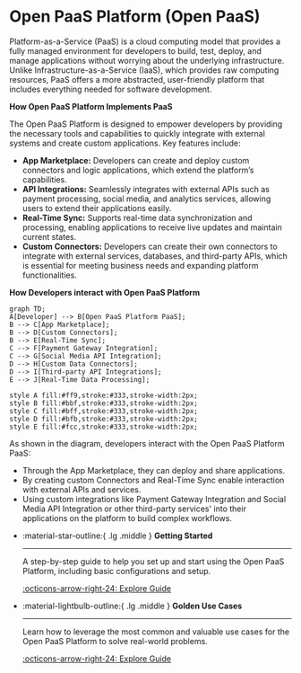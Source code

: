 # Open PaaS Platform (Open PaaS)

Platform-as-a-Service (PaaS) is a cloud computing model that provides a fully managed environment for developers to build, test, deploy, and manage applications without worrying about the underlying infrastructure. Unlike Infrastructure-as-a-Service (IaaS), which provides raw computing resources, PaaS offers a more abstracted, user-friendly platform that includes everything needed for software development.

**How Open PaaS Platform Implements PaaS**

The Open PaaS Platform is designed to empower developers by providing the necessary tools and capabilities to quickly integrate with external systems and create custom applications. Key features include:

* **App Marketplace:** Developers can create and deploy custom connectors and logic applications, which extend the platform’s capabilities.
* **API Integrations:** Seamlessly integrates with external APIs such as payment processing, social media, and analytics services, allowing users to extend their applications easily.
* **Real-Time Sync:** Supports real-time data synchronization and processing, enabling applications to receive live updates and maintain current states.
* **Custom Connectors:** Developers can create their own connectors to integrate with external services, databases, and third-party APIs, which is essential for meeting business needs and expanding platform functionalities.

**How Developers interact with Open PaaS Platform**

```mermaid
graph TD;
A[Developer] --> B[Open PaaS Platform PaaS];
B --> C[App Marketplace];
B --> D[Custom Connectors];
B --> E[Real-Time Sync];
C --> F[Payment Gateway Integration];
C --> G[Social Media API Integration];
D --> H[Custom Data Connectors];
D --> I[Third-party API Integrations];
E --> J[Real-Time Data Processing];

style A fill:#ff9,stroke:#333,stroke-width:2px;
style B fill:#bbf,stroke:#333,stroke-width:2px;
style C fill:#bff,stroke:#333,stroke-width:2px;
style D fill:#bfb,stroke:#333,stroke-width:2px;
style E fill:#fcc,stroke:#333,stroke-width:2px;
```
As shown in the diagram, developers interact with the Open PaaS Platform PaaS:

* Through the App Marketplace, they can deploy and share applications.
* By creating custom Connectors and Real-Time Sync enable interaction with external APIs and services.
* Using custom integrations like Payment Gateway Integration and Social Media API Integration or other third-party services' into their applications on the platform to build complex workflows.


<div class="grid cards" markdown>

-   :material-star-outline:{ .lg .middle } __Getting Started__
    
    ---

    A step-by-step guide to help you set up and start using the Open PaaS Platform, including basic configurations and setup.
    
    [:octicons-arrow-right-24: Explore Guide](./getting-started/quick-start.md)

-   :material-lightbulb-outline:{ .lg .middle } __Golden Use Cases__
    
    ---

    Learn how to leverage the most common and valuable use cases for the Open PaaS Platform to solve real-world problems.
    
    [:octicons-arrow-right-24: Explore Guide](./golden-usecases/overview.md)

</div>